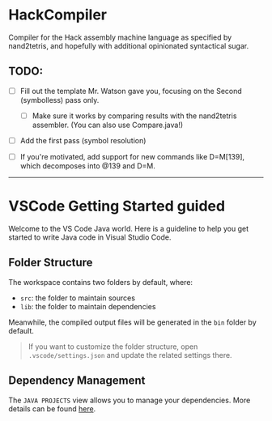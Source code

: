 # HackCompiler
Compiler for the Hack assembly machine language as specified by nand2tetris,
and hopefully with additional opinionated syntactical sugar.

## TODO:
- [ ] Fill out the template Mr. Watson gave you, focusing on the Second (symbolless) pass only.
    - [ ] Make sure it works by comparing results with the nand2tetris assembler. (You can also use Compare.java!)
- [ ] Add the first pass (symbol resolution)
- [ ] If you're motivated, add support for new commands like D=M[139], which decomposes into @139 and D=M.


---

# VSCode Getting Started guided

Welcome to the VS Code Java world. Here is a guideline to help you get started to write Java code in Visual Studio Code.

## Folder Structure

The workspace contains two folders by default, where:

- `src`: the folder to maintain sources
- `lib`: the folder to maintain dependencies

Meanwhile, the compiled output files will be generated in the `bin` folder by default.

> If you want to customize the folder structure, open `.vscode/settings.json` and update the related settings there.

## Dependency Management

The `JAVA PROJECTS` view allows you to manage your dependencies. More details can be found [here](https://github.com/microsoft/vscode-java-dependency#manage-dependencies).
